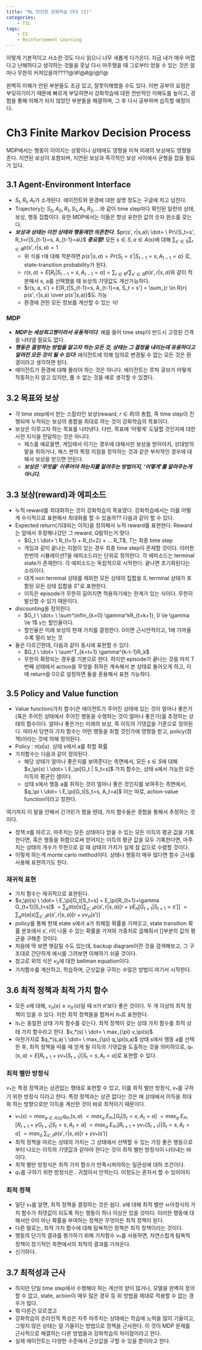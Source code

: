 ```yaml
---
title: "RL 단단한 강화학습 Ch3 (2)"
categories:
    - TIL
tags:
    - CS
    - Reinforcement Learning
---
```

이렇게 기본적이고 사소한 것도 다시 읽으니 너무 새롭게 다가온다. 지금 내가 매우 어렵다고 난해하다고 생각하는 것들을 훗날 다시 마주했을 때 그로부터 얻을 수 있는 것은 얼마나 무한히 커져있을까????@!#!@#@!$@!$!@

완벽히 이해가 안된 부분들도 조금 있고, 잘못이해했을 수도 있다. 이번 공부의 요점은 부딪히기이기 때문에 빠르게 부딪히면서 강화학습에 대한 전반적인 이해도를 높이고, 경험을 통해 이해가 되지 않았던 부분들을 해결하며, 그 후 다시 공부하며 습득할 예정이다.

# Ch3 Finite Markov Decision Process

MDP에서는 행동이 이어지는 상황이나 상태에도 영향을 미쳐 미래의 보상에도 영향을 준다. 지연된 보상이 포함되며, 지연된 보상과 즉각적인 보상 사이에서 균형을 잡을 필요가 있다.

## 3.1 Agent-Environment Interface

- $S_t, R_t, A_t$가 소개된다. 에이전트와 환경에 대한 설명 정도는 구글에 차고 넘친다.
- Trajectory는 $S_0, A_0, R_1, S_1, A_1, R_2, ...$와 같이 time step마다 확인된 일련의 상태, 보상, 행동 집합이다. 유한 MDP에서는 이들은 항상 유한한 값의 숫자 원소를 갖는다.
- ***보상과 상태는 이전 상태와 행동에만 의존한다.***
$pr(s', r|s,a)\ \dot= \ Pr\{S_t=s', R_t=r|S_{t-1}=s, A_{t-1}=a\}$
***중요함!***
모든 $s \in S, a \in A(s)$에 대해 $\sum_{s' \in S} \sum_{r \in R}p(s',r|s,a) = 1$
    - 위 식을 r에 대해 적분하면
    $p(s'|s, a) = Pr\{S_t=s'|S_{t-1}=s, A_{t-1}=a\}$ 로, state-transition probability가 된다.
    - $r(s,a) = E[R_t|S_{t-1}=s, A_{t-1}=a] = \sum_{r \in R}r \sum_{s' \in S}p(s', r|s,a)$와 같이 적분해서 s, a를 선택했을 때 보상의 기댓값도 계산가능하다.
    - $r(s, a, s') = E[R_t|S_{t-1}=s, A_{t-1}=a, S_t = s'] = \sum_{r \in R}r{ p(s', r|s,a) \over p(s'|s,a)}$도 가능
    - 환경에 관한 모든 정보를 계산할 수 있는 식!

### MDP

- ***MDP는 세상최고짱이라서 유동적이다***. 예를 들어 time step이 반드시 고정된 간격을 나타낼 필요도 없다.
- ***행동은 결정하는 방법을 알고자 하는 모든 것, 상태는 그 결정을 내리는데 유용하다고 알려진 모든 것이 될 수 있다***! 에이전트에 의해 임의로 변경될 수 없는 모든 것은 환경이라고 생각하면 된다.
- 에이전트가 환경에 대해 몰라야 하는 것은 아니다. 에이전트는 루빅 큐브가 어떻게 작동하는지 알고 있지만, 풀 수 없는 것을 예로 생각할 수 있겠다.

## 3.2 목표와 보상

- 각 time step에서 받는 스칼라인 보상(reward, $r \in R)$의 총합, 즉 time step이 진행되며 누적되는 보상의 총합을 최대로 하는 것이 강화학습의 목표이다.
- 보상은 이루고자 하는 목표를 나타낸다. 다만, 목표에 ‘어떻게’ 도달할 것인지에 대한 사전 지식을 전달하는 것은 아니다.
    - 체스를 예로들면, 게임에서 이기는 경우에 대해서만 보상을 받아야지, 상대방의 말을 취하거나, 체스 판의 특정 지점을 장악하는 것과 같은 부차적인 경우에 대해서 보상을 받으면 안된다.
    - ***보상은 ‘무엇을’ 이루어야 하는지를 알려주는 방법이지, ‘어떻게’를 알려주는게 아니다.***

## 3.3 보상(reward)과 에피소드

- 누적 reward를 최대화하는 것이 강화학습의 목표였다. 강화학습에서는 이를 어떻게 수식적으로 표현해서 최대화를 할 수 있을까?? 다음과 같이 할 수 있다.
- Expected return(기대되는 이득)을 정의해서 누적 reward를 표현한다. Reward는 앞에서 추정해나갔던 그 reward, $Q$말하는거 맞다.
    - $G_t \ \dot= \ R_{t+1} + R_{t+2} + ... R_T$, $T$는 최종 time step
    - 게임과 같이 끝나는 지점이 있는 경우 최종 time step이 존재할 것이다. 이러한 한번의 시뮬레이션?을 에피소드라는 단위로 정의한다. 각 에피소드는 terminal state가 존재한다. 각 에피소드는 독립적으로 시작한다. 끝나면 초기화된다는 소리이다.
    - 대게 non terminal 상태를 제외한 모든 상태의 집합을 $S$, terminal 상태가 포함된 모든 상태 집합을 $S^+$로 표현한다.
    - 이득은 episode가 무한히 길어지면 적용하기에는 한계가 있는 식이다. 무한히 발산할 수 있기 때문이다.
- discounting을 정의한다.
    - $G_t \ \dot= \ \sum^\infin_{k=0} \gamma^kR_{t+k+1}, 0 \le \gamma \le 1$ $\gamma$는 할인율이다.
    - 할인율은 미래 보상의 현재 가치를 결정한다. 0이면 근시안적이고, 1에 가까울 수록 멀리 보는 것
- 둘은 다르긴한데, 다음과 같이 동시에 표현할 수 있다.
    - $G_t \ \dot= \ \sum^T_{k=t+1} \gamma^{k-t-1}R_k$
    - 무한히 확장되는 경우를 기본으로 한다. 하지만 episode가 끝나는 것을 마치 T번째 상태에서 action을 무엇을 취하든 계속해서 본 상태로 돌아오게 하고, 이 때 return을 0으로 설정하면 둘을 혼용해서 표현 가능하다.

## 3.5 Policy and Value function

- Value function(가치 함수)은 에이전트가 주어진 상태에 있는 것이 얼마나 좋은가(혹은 주어진 상태에서 주어진 행동을 수행하는 것이 얼마나 좋은가)를 추정하는 상태의 함수이다. 얼마나 좋은가는 미래의 보상, 즉 이득의 기댓값을 기준으로 정의된다. 따라서 당연히 가치 함수는 어떤 행동을 취할 것인가에 영향을 받고, policy(정책)이라는 것에 의해 정의된다.
- Policy : $\pi(a|s)$. 상태 s에서 a를 취할 확률
- 가치함수는 다음과 같이 정의된다.
    - 해당 상태가 얼마나 좋은지를 보여준다는 측면에서,
    모든 $s \in S$에 대해 $v_\pi(s) \ \dot= \ E_\pi[G_t | S_t=s]$
    가치 함수는, 상태 s에서 가능한 모든 이득의 평균인 셈이다.
    - 상태 s에서 행동 a를 취하는 것이 얼마나 좋은 것인지를 보여주는 측면에서,
    $q_\pi \ \dot= \ E_\pi[G_t|S_t=s, A_t=a]$
    이는 따로, action-value function이라고 칭한다.

여기까지 이 말을 안해서 긴가민가 했을 텐데, 가치 함수들은 경험을 통해서 추정하는 것이다.

- 정책 $\pi$를 따르고, 마주치는 모든 상태마다 얻을 수 있는 모든 이득의 평균 값을 기록한다면, 혹은 행동을 취함으로써 얻어지는 이득의 평균 값을 모두 기록한다면, 마주치는 상태의 개수가 무한으로 갈 때 상태의 가치가 실제 참 값으로 수렴할 것이다.
- 이렇게 하는게 monte carlo method이다. 상태나 행동이 매우 많다면 함수 근사를 사용해 표현하기도 한다.

### 재귀적 표현

- 가치 함수는 재귀적으로 표현된다.
- $v_\pi(s) \ \dot= \ E_\pi[G_t|S_t=s] = E_\pi[R_{t+1}+\gamma G_{t+1}|S_t=s]$
$=\sum_a\pi(a|s) \sum_{s',r}p(s',r|s,a)[r+\gamma E_\pi[G_{t+1}|S_{t+1}=s']]$
$=\sum_a\pi(a|s) \sum_{s',r}p(s',r|s,a)[r+\gamma v_\pi(s')]$
- policy를 통해 현재 state s에서 a가 취해질 확률을 가져오고, state transition 확률 분포에서 s’, r이 나올 수 있는 확률을 가져와 가중치로 곱해줘서 []부분의 값의 평균을 구해준 것이다.
- 처음에 딱 보면 헷갈릴 수도 있는데,  backup diagram이란 것을 검색해보고, 그 구조대로 간단하게 예시를 그려보면 이해하기 쉬울 것이다.
- 참고로 위의 식은 $v_\pi$에 대한 bellman equation이다.
- 가치함수를 계산하고, 학습하며, 근삿값을 구하는 수많은 방법이 여기서 시작한다.

## 3.6 최적 정책과 최적 가치 함수

- 모든 $s$에 대해, $v_\pi(s) \geq v_{\pi'}(s)$일 때 $\pi$가 $\pi'$보다 좋은 것이다. 두 개 이상의 최적 정책이 있을 수 있다. 이런 최적 정책들을 합쳐서 $\pi_*$로 표현한다.
- $\pi_*$는 동일한 상태 가치 함수를 갖는다. 최적 정책이 갖는 상태 가치 함수를 최적 상태 가치 함수라고 한다.
$v_*(s) \ \dot= \ max_{\pi} v_\pi(s)$.
- 마찬가지로 $q_*(s,a) \ \dot= \ max_{\pi} q_\pi(s,a)$
상태 s에서 행동 a를 선택한 후, 최적 정책을 따를 때 얻게 될 이득의 기댓값을 도출하는 것을 의미하므로,
$q_*(s,a) = E[R_{t+1}+\gamma v_*(S_{t+1})|S_t=s, A_t=a]$로 표현할 수 있다.

### 최적 벨만 방정식

$v_*$는 특정 정책과는 상관없는 형태로 표현할 수 있고, 이를 최적 벨만 방정식, $v_*$를 구하기 위한 방정식 이라고 한다. 특정 정책과는 상관 없다는 것은 매 상태에서 이득을 최대화 하는 방향으로만 이득을 계산한 것이 바로 최적이기 때문이다.

- $v_*(s) = max_{a \in A(s)} q_{\pi_*}(s,a)$
$= max_a \ E_{\pi_*}[G_t|S_t=s, A_t=a]$
$= max_a \ E_{\pi_*}[R_{t+1}+\gamma G_{t+1}|S_t=s, A_t=a]$
$= max_a \ E_{\pi_*}[R_{t+1}+\gamma v_*(S_{t+1})|S_t=s, A_t=a]$
$=max_a \ \sum_{s', r}p(s',r|s,a)[r+\gamma v_*(s')]$
- 최적 정책을 따르는 상태의 가치는 그 상태에서 선택할 수 있는 가장 좋은 행동으로부터 나오는 이득의 기댓값과 같아야 한다는 것이 최적 벨만 방정식이 나타내는 바이다.
- 최적 벨만 방정식은 최적 가치 함수가 만족시켜야하는 일관성에 대하 조건이다.
- $q_*$를 구하기 위한 방정식은.. 귀찮아서 안적는다. 이정도는 혼자서 할 수 있어야지

### 최적 정책

- 일단 $v_*$를 알면, 최적 정책을 결정하는 것은 쉽다. s에 대해 최적 벨만 ㅂ아정식의 가치 함수가 최댓값이 되도록 하는 행동이 하나 이상은 있을 것이다. 이러한 행동에 대해서만 0이 아닌 확률을 부여하는 정책은 무엇이든 최적 정책이 된다.
- 다른 말로는, 최적 가치 함수에 대해 탐욕적인 정책은 최적 정책이라는 것이다.
- 행동의 단기적 결과를 평가하기 위해 가치함수 $v_*$를 사용하면, 자연스럽게 탐욕적 정책이 장기적인 측면에서의 최적의 결과를 가져온다.
- 신기하다.

## 3.7 최적성과 근사

- 하지만 단일 time step에서 수행해야 하는 계산의 양이 많거나, 모델을 완벽히 정의할 수 없고, state, action이 매우 많은 경우 등 위 방법을 제대로 적용할 수 없는 경우가 많다.
- 뭐 다른건 모르겠고
- 강화학습의 온라인적 특성은 자주 마주치는 상태에는 학습에 노력을 많이 기울이고, 그렇지 않은 상태는 덜 기울이는 방법으로 정책을 근사한다. 이 것이 MDP 문제를 근사적으로 해결하는 다른 방법들과 강화학습의 차이점이라고 한다.
- 실제 에이전트는 다양한 수준에서 근삿값을 구할 수 있을 뿐이라고 한다.
